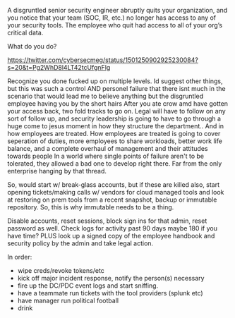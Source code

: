 A disgruntled senior security engineer abruptly quits your organization, and you notice that your team (SOC, IR, etc.) no longer has access to any of your security tools. The employee who quit had access to all of your org’s critical data.

What do you do?

https://twitter.com/cybersecmeg/status/1501250902925230084?s=20&t=Pg2WhD8l4LT42tcUfgnFlg


Recognize you done fucked up on multiple levels. Id suggest other things, but this was such a control AND personel failure that there isnt much in the scenario that would lead me to believe anything but the disgruntled employee having you by the short hairs
After you ate crow amd have gotten your access back, two fold tracks to go on. Legal will have to follow on any sort of follow up, and security leadership is going to have to go through a huge come to jesus moment in how they structure the department..
And in how employees are treated. How employees are treated is going to cover seperation of duties, more employees to share workloads, better work life balance, and a complete overhaul of management and their attitudes towards people
In a world where single points of failure aren't to be tolerated, they allowed a bad one to develop right there. Far from the only enterprise hanging by that thread.

So, would start w/ break-glass accounts, but if these are killed also, start opening tickets/making calls w/ vendors for cloud managed tools and look at restoring on prem tools from a recent snapshot, backup or immutable repository. So, this is why immutable needs to be a thing.

Disable accounts, reset sessions, block sign ins for that admin, reset password as well. Check logs for activity past 90 days maybe 180 if you have time?  PLUS look up a signed copy of the employee handbook and security policy by the admin and take legal action.

In order:
- wipe creds/revoke tokens/etc
- kick off major incident response, notify the person(s) necessary
- fire up the DC/PDC event logs and start sniffing.
- have a teammate run tickets with the tool providers (splunk etc)
- have manager run political football
- drink

